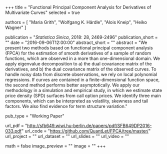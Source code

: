 +++
title = "Functional Principal Component Analysis for Derivatives of Multivariate Curves"
selected = true

authors = [
  "Maria Grith",
  "Wolfgang K. Härdle",
  "Alois Kneip",
  "Heiko Wagner"
]

publication = "*Statistica Sinica*, 2018: 28, 2469-2496"
publication_short = ""
date = "2016-09-06T12:00:00"
abstract_short = ""
abstract = "We present two methods based on functional principal component analysis (FPCA) for the estimation of smooth derivatives of a sample of random functions, which are observed in a more than one-dimensional domain. We apply eigenvalue decomposition to a) the dual covariance matrix of the derivatives, and b) the dual covariance matrix of the observed curves. To handle noisy data from discrete observations, we rely on local polynomial regressions. If curves are contained in a finite-dimensional function space, the second method performs better asymptotically. We apply our methodology in a simulation and empirical study, in which we estimate state price density (SPD) surfaces from call option prices. We identify three main components, which can be interpreted as volatility, skewness and tail factors. We also find evidence for term structure variation."

pub_type = "Working Paper"

url_pdf = "http://sfb649.wiwi.hu-berlin.de/papers/pdf/SFB649DP2016-033.pdf"
url_code = "https://github.com/QuantLet/FPCA/tree/master/"
url_project = ""
url_dataset = ""
url_slides = ""
url_video = ""

math = false
image_preview = ""
image = ""
+++
